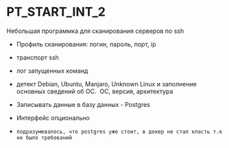# PT_START_INT_2

Небольшая программка для сканирования серверов по ssh

- Профиль сканирования: логин, пароль, порт, ip
- транспорт ssh
- лог запущенных команд
- детект Debian, Ubuntu, Manjaro, Unknown Linux и заполнение основных сведений об ОС. 
ОС, версия, архитектура
- Записывать данные в базу данных - Postgres
- Интерфейс опционально

- ```
  подразумевалось, что postgres уже стоит, в докер не стал класть т.к не было требований
  ```
  
